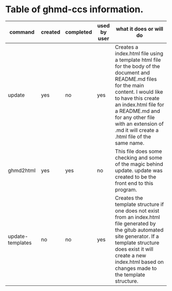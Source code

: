 # Table of ghmd-ccs information.

command | created | completed | used by user | what it does or will do
----|----|----|----|----
update| yes | no | yes | Creates a index.html file using a  template html file for the body of the document and README.md files for the main content. I would like to have this create an index.html file for a README.md and for any other file with an extension of .md it will create a .html file of the same name.
ghmd2html | yes | yes | no | This file does some checking and some of the magic behind update. update was created to be the front end to this program.
update-templates | no | no | yes | Creates the template structure if one does not exist from an index.html file generated by the gitub automated site generator. If a template structure does exist it will create a new index.html based on changes made to the template structure.
